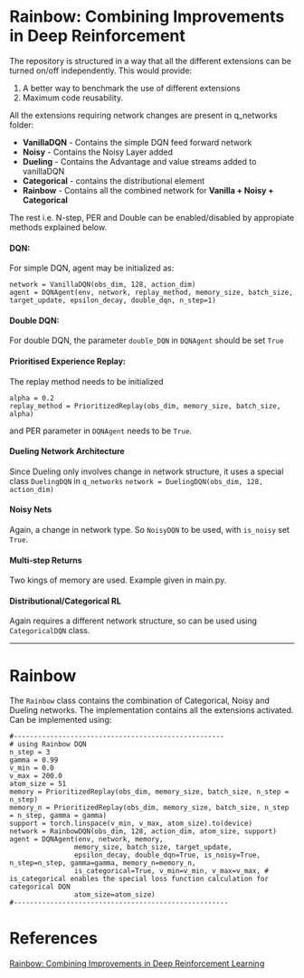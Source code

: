 Rainbow: Combining Improvements in Deep Reinforcement 
=====================================================

The repository is structured in a way that all the different extensions can be turned on/off independently.
This would provide: 
1) A better way to benchmark the use of different extensions
2) Maximum code reusability.

All the extensions requiring network changes are present in q_networks folder:
- **VanillaDQN** - Contains the simple DQN feed forward network
- **Noisy** - Contains the Noisy Layer added
- **Dueling** - Contains the Advantage and value streams added to vanillaDQN
- **Categorical** - contains the distributional element
- **Rainbow** - Contains all the combined network for **Vanilla + Noisy + Categorical**

The rest i.e. N-step, PER and Double can be enabled/disabled by appropiate methods explained below.

#### DQN:
For simple DQN, agent may be initialized as:
```
network = VanillaDQN(obs_dim, 128, action_dim)
agent = DQNAgent(env, network, replay_method, memory_size, batch_size, target_update, epsilon_decay, double_dqn, n_step=1)
```

#### Double DQN:
For double DQN, the parameter `double_DQN` in `DQNAgent` should be set `True`


#### Prioritised Experience Replay:
The replay method needs to be initialized
```
alpha = 0.2
replay_method = PrioritizedReplay(obs_dim, memory_size, batch_size, alpha)

```
and PER parameter in `DQNAgent` needs to be `True`.


#### Dueling Network Architecture 
Since Dueling only involves change in network structure, it uses a special class `DuelingDQN` in `q_networks`
`network = DuelingDQN(obs_dim, 128, action_dim)`

#### Noisy Nets
Again, a change in network type. So `NoisyDQN` to be used, with `is_noisy` set `True`.


#### Multi-step Returns 
Two kings of memory are used. Example given in main.py.

#### Distributional/Categorical RL
Again requires a different network structure, so can be used using `CategoricalDQN` class.

-----------------------------------------
# Rainbow
The `Rainbow` class contains the combination of Categorical, Noisy and Dueling networks.
The implementation contains all the extensions activated.
Can be implemented using:
```
#----------------------------------------------------
# using Rainbow DQN
n_step = 3
gamma = 0.99
v_min = 0.0
v_max = 200.0
atom_size = 51
memory = PrioritizedReplay(obs_dim, memory_size, batch_size, n_step = n_step)
memory_n = PrioritizedReplay(obs_dim, memory_size, batch_size, n_step = n_step, gamma = gamma)
support = torch.linspace(v_min, v_max, atom_size).to(device)
network = RainbowDQN(obs_dim, 128, action_dim, atom_size, support) 
agent = DQNAgent(env, network, memory, 
				memory_size, batch_size, target_update, 
				epsilon_decay, double_dqn=True, is_noisy=True, n_step=n_step, gamma=gamma, memory_n=memory_n,
				is_categorical=True, v_min=v_min, v_max=v_max, # is_categorical enables the special loss function calculation for categorical DQN
				atom_size=atom_size)
#-----------------------------------------------------
```


References
==========

[Rainbow: Combining Improvements in Deep Reinforcement Learning](https://arxiv.org/abs/1710.02298)  